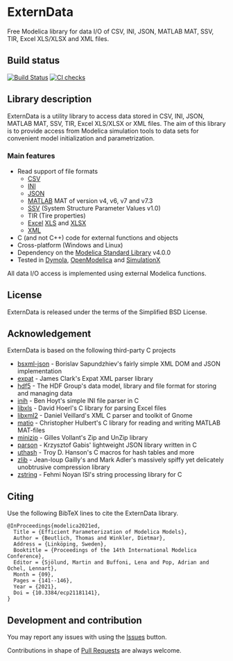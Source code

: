 # ExternData
Free Modelica library for data I/O of CSV, INI, JSON, MATLAB MAT, SSV, TIR, Excel XLS/XLSX and XML files.

## Build status
[![Build Status](https://api.travis-ci.com/modelica-3rdparty/ExternData.svg?branch=master)](https://travis-ci.com/github/modelica-3rdparty/ExternData)
[![CI checks](https://github.com/modelica-3rdparty/ExternData/workflows/CI/badge.svg)](https://github.com/modelica-3rdparty/ExternData/actions)

## Library description
ExternData is a utility library to access data stored in CSV, INI, JSON, MATLAB MAT, SSV, TIR, Excel XLS/XLSX or XML files.
The aim of this library is to provide access from Modelica simulation tools to data sets for convenient model initialization and parametrization.

### Main features
* Read support of file formats
  * [CSV](https://en.wikipedia.org/wiki/Comma-separated_values)
  * [INI](https://en.wikipedia.org/wiki/INI_file)
  * [JSON](https://en.wikipedia.org/wiki/JSON)
  * [MATLAB](https://en.wikipedia.org/wiki/MATLAB) MAT of version v4, v6, v7 and v7.3
  * [SSV](https://ssp-standard.org/) (System Structure Parameter Values v1.0)
  * TIR (Tire properties)
  * [Excel](https://en.wikipedia.org/wiki/Microsoft_Excel) [XLS](https://en.wikipedia.org/wiki/Microsoft_Excel#Binary) and [XLSX](https://en.wikipedia.org/wiki/Microsoft_Excel#XML_Spreadsheet)
  * [XML](https://en.wikipedia.org/wiki/XML)
* C (and not C++) code for external functions and objects
* Cross-platform (Windows and Linux)
* Dependency on the [Modelica Standard Library](https://github.com/modelica/ModelicaStandardLibrary) v4.0.0
* Tested in [Dymola](http://www.dynasim.se), [OpenModelica](https://openmodelica.org/) and [SimulationX](https://www.simulationx.com/)

All data I/O access is implemented using external Modelica functions.

## License
ExternData is released under the terms of the Simplified BSD License.

## Acknowledgement
ExternData is based on the following third-party C projects
* [bsxml-json](https://github.com/bsapundzhiev/bsxml-json) -
Borislav Sapundzhiev's fairly simple XML DOM and JSON implementation
* [expat](https://github.com/libexpat/libexpat) -
James Clark's Expat XML parser library
* [hdf5](https://support.hdfgroup.org/HDF5) -
The HDF Group's data model, library and file format for storing and managing data
* [inih](https://github.com/benhoyt/inih) -
Ben Hoyt's simple INI file parser in C
* [libxls](https://github.com/libxls/libxls) -
David Hoerl's C library for parsing Excel files
* [libxml2](https://gitlab.gnome.org/GNOME/libxml2) -
Daniel Veillard's XML C parser and toolkit of Gnome
* [matio](https://sourceforge.net/projects/matio/) -
Christopher Hulbert's C library for reading and writing MATLAB MAT-files
* [minizip](http://www.winimage.com/zLibDll/minizip.html) -
Gilles Vollant's Zip and UnZip library
* [parson](https://github.com/kgabis/parson) -
Krzysztof Gabis' lightweight JSON library written in C
* [uthash](https://github.com/troydhanson/uthash) -
Troy D. Hanson's C macros for hash tables and more
* [zlib](https://github.com/madler/zlib) -
Jean-loup Gailly's and Mark Adler's massively spiffy yet delicately unobtrusive compression library
* [zstring](https://github.com/fnoyanisi/zString) -
Fehmi Noyan ISI's string processing library for C

## Citing
Use the following BibTeX lines to cite the ExternData library.

```
@InProceedings{modelica2021ed,
  Title = {Efficient Parameterization of Modelica Models},
  Author = {Beutlich, Thomas and Winkler, Dietmar},
  Address = {Linköping, Sweden},
  Booktitle = {Proceedings of the 14th International Modelica Conference},
  Editor = {Sjölund, Martin and Buffoni, Lena and Pop, Adrian and Ochel, Lennart},
  Month = {09},
  Pages = {141--146},
  Year = {2021},
  Doi = {10.3384/ecp21181141},
}
```

## Development and contribution
You may report any issues with using the [Issues](../../issues) button.

Contributions in shape of [Pull Requests](../../pulls) are always welcome.
